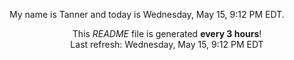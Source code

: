 My name is Tanner and today is Wednesday, May 15, 9:12 PM EDT.

<p align="center">This <i>README</i> file is generated <b>every 3 hours</b>!</br>Last refresh: Wednesday, May 15, 9:12 PM EDT<br /></p>
